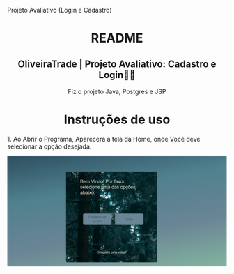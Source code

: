 Projeto Avaliativo (Login e Cadastro)
<h1 align="center">README</h1>
<h2 align="center">OliveiraTrade | Projeto Avaliativo: Cadastro e Login🤍🤍</h2>

<p align="center">Fiz o projeto Java, Postgres e JSP</p>


<h1 align="center">Instruções de uso</h1>
1. Ao Abrir o Programa, Aparecerá a tela da Home, onde Você deve selecionar a opção desejada.


![Imagem1](https://github.com/Amandasfs/OliveiraTrade/blob/main/ImagensProjetoTelas/HOME.png)
